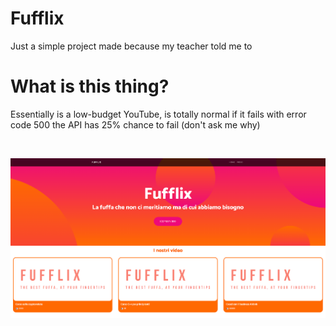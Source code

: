 # Fufflix
Just a simple project made because my teacher told me to <br>

# What is this thing? <br>
Essentially is a low-budget YouTube, is totally normal if it fails with error code 500 the API has 25% chance to fail (don't ask me why)

<br>

![Screenshot](screenshot.png)
